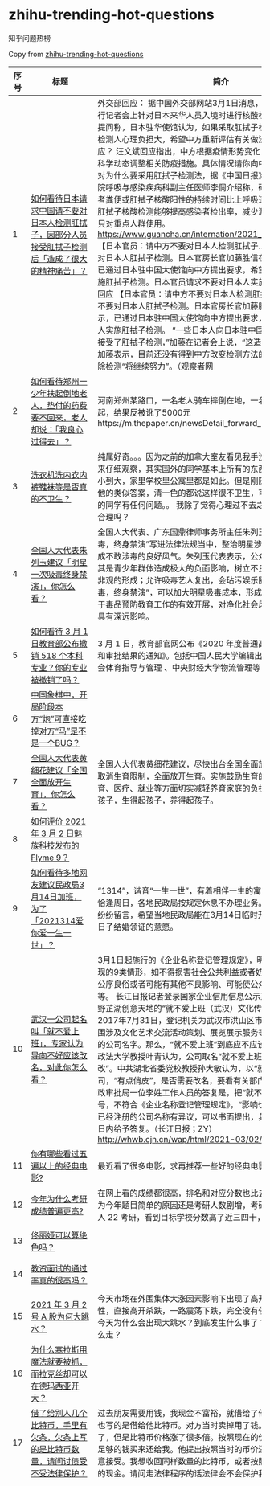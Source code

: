 # zhihu-trending-hot-questions

知乎问题热榜

Copy from [zhihu-trending-hot-questions](https://github.com/justjavac/zhihu-trending-hot-questions)

<!-- BEGIN -->
  <!-- 最后更新时间Wed Mar 03 2021 03:15:02 GMT+0800 (CST) $ -->
| 序号 | 标题 | 简介 | 提出时间 | 回答数 | 关注数 |
| ---- | ---- | ---- | -------- | ------ | ----- |
|1| [如何看待日本请求中国请不要对日本人检测肛拭子，因部分人员接受肛拭子检测后「造成了很大的精神痛苦」？](https://www.zhihu.com/question/447147666)|外交部回应： 据中国外交部网站3月1日消息，日本广播协会记者在例行记者会上针对日本来华人员入境时进行核酸检测的问题进行提问。提问称，日本驻华使馆认为，如果采取肛拭子检测方式，可能导致被检测人心理负担大，希望中方重新评估有关做法。中方对此有何回应？ 汪文斌回应指出，中方根据疫情形势变化，按照相关法律法规，科学动态调整相关防疫措施。具体情况请你向中方主管部门询问。 针对为什么要采用肛拭子检测法，据《中国日报》26日转述北京佑安医院呼吸与感染疾病科副主任医师李侗介绍称，研究发现，一部分感染者粪便或肛拭子核酸阳性的持续时间比上呼吸道持续时间更长，增加肛拭子核酸检测能够提高感染者检出率，减少漏诊。目前肛拭子采集只对重点人群使用。https://www.guancha.cn/internation/2021_03_01_582682.shtml 【日本官员：请中方不要对日本人检测肛拭子…】日方要求中国不要对日本人肛拭子检测。日本官房长官加藤胜信在1日的记者会上表示，已通过日本驻中国大使馆向中方提出要求，希望中方不要对日本人实施肛拭子检测。日本官员请求不要对日本人实施肛拭子检测，外交部回应 【日本官员：请中方不要对日本人检测肛拭子…】日方要求中国不要对日本人肛拭子检测。日本官房长官加藤胜信在1日的记者会上表示，已通过日本驻中国大使馆向中方提出要求，希望中方不要对日本人实施肛拭子检测。 “一些日本人向日本驻中国大使馆报告说，他们接受了肛拭子检测，”加藤在记者会上说，“这造成了很大的精神痛苦。” 加藤表示，目前还没有得到中方改变检测方法的答复。他表示为了免除检测“将继续努力”。（观察者网|2021-03-02 09:03|1252|3013|
|2| [如何看待郑州一少年扶起倒地老人，垫付的药费要不回来，老人却说：「我良心过得去」？](https://www.zhihu.com/question/447008635)|河南郑州某路口，一名老人骑车摔倒在地，一名骑车的小孩将老人扶起，结果反被讹了5000元https://m.thepaper.cn/newsDetail_forward_11497220|2021-03-01 13:03|1086|2216|
|3| [洗衣机洗内衣内裤鞋袜等是否真的不卫生？](https://www.zhihu.com/question/35351736)|纯属好奇。。。因为之前的加拿大室友看见我手洗衣服，她惊呆了，后来仔细观察，其实国外的同学基本上所有的东西都丢进去一起洗，从小到大，家里学校里公寓里都是如此。但是刚随手查了一下知乎上其他的类似答案，清一色的都说这样很不卫生，可是好像没有看到外国的同学有任何问题。。 我除了觉得心理过不去之外，从卫生方面这个合理吗？|2015-09-05 11:09|1757|26167|
|4| [全国人大代表朱列玉建议「明星一次吸毒终身禁演」，你怎么看？](https://www.zhihu.com/question/447073666)|全国人大代表、广东国鼎律师事务所主任朱列玉代表建议，将“一次吸毒，终身禁演”写进法律法规当中，整治明星涉毒乱象，促使娱乐圈形成不敢涉毒的良好风气。朱列玉代表表示，公众人物吸毒对社会，尤其是青少年群体造成极大的负面影响，树立不良榜样，影响青少年是非观的形成；允许吸毒艺人复出，会玷污娱乐圈风气。规定“一次吸毒，终身禁演”，可以加大明星吸毒成本，形成一定的法律威慑，有利于毒品预防教育工作的有效开展，对净化社会风气、倡导健康价值观具有深远影响。|2021-03-01 20:03|1805|4288|
|5| [如何看待 3 月 1 日教育部公布撤销 518 个本科专业？你的专业被撤销了吗？](https://www.zhihu.com/question/447136108)|3 月 1 日，教育部官网公布《2020 年度普通高等学校本科专业备案和审批结果的通知》。包括中国人民大学编辑出版学、中央财经大学社会体育指导与管理 、中央财经大学物流管理等|2021-03-02 06:03|167|818|
|6| [中国象棋中，开局阶段本方“炮”可直接吃掉对方“马”是不是一个BUG？](https://www.zhihu.com/question/41478929)||2016-03-17 14:03|183|804|
|7| [全国人大代表黄细花建议「全国全面放开生育」，你怎么看？](https://www.zhihu.com/question/447194519)|全国人大代表黄细花建议，尽快出台全国全面放开生育的政策。建议取消生育限制，全面放开生育。实施鼓励生育的政策，在税收、教育、医疗、就业等方面切实减轻养育家庭的负担，让普通家庭愿意生孩子，生得起孩子，养得起孩子。|2021-03-02 14:03|260|667|
|8| [如何评价 2021 年 3 月 2 日魅族科技发布的 Flyme 9？](https://www.zhihu.com/question/447129719)||2021-03-02 01:03|126|316|
|9| [如何看待多地网友建议民政局3月14日加班，为了「2021314爱你爱一生一世」？](https://www.zhihu.com/question/447073596)|“1314”，谐音“一生一世”，有着相伴一生的寓意。2021年3月14日恰逢周日，各地民政局按规定休息不办理业务。各地婚期将近的网友纷纷留言，希望当地民政局能在3月14日临时开门，实现新人们在好日子结婚领证的意愿。|2021-03-01 20:03|534|824|
|10| [武汉一公司起名叫「就不爱上班」，专家认为导向不好应该改名，对此你怎么看？](https://www.zhihu.com/question/447154895)|3月1日起施行的《企业名称登记管理规定》，明确了企业名称不得出现的9类情形，如不得损害社会公共利益或者妨碍社会公共秩序、违背公序良俗或者可能有其他不良影响、可能使公众受骗或者产生误解等。 长江日报记者登录国家企业信用信息公示系统看到，位于洪山区野芷湖创意天地的“就不爱上班（武汉）文化传播有限公司”，成立于2017年7月31日，登记机关为武汉市洪山区市场监督管理局，经营范围涉及文化艺术交流活动策划、展览展示服务等。 全国多地都有类似的公司名字。那么，“就不爱上班”到底应不应该改名字呢？中南财经政法大学教授叶青认为，公司取名“就不爱上班”导向不好，应该“改一改”。中共湖北省委党校教授孙大敏认为，以“就不爱上班”命名公司，“有点俏皮”，是否需要改名，要看有关部门如何看待。 洪山区行政审批局一位李姓工作人员的答复是，把“就不爱上班”作为公司字号，不符合《企业名称登记管理规定》，“影响也不太好”；如果个人对已经注册的公司名称有异议，可以书面提出，具体结果会在30个工作日内给予答复。（长江日报；ZY）http://whwb.cjn.cn/wap/html/2021-03/02/content_197640.htm|2021-03-02 10:03|201|746|
|11| [你有哪些看过五遍以上的经典电影?](https://www.zhihu.com/question/353072809)|最近看了很多电影，求再推荐一些好的经典电影，谢谢！|2019-10-29 15:10|2084|28972|
|12| [今年为什么考研成绩普遍更高?](https://www.zhihu.com/question/446986804)|在网上看的成绩都很高，排名和对应分数也比去年高了一大截。是因为今年题目简单的原因还是考研人数剧增，考研真的越来越卷了？ 本人 22 考研，看到目标学校分数高了近三四十，有点慌|2021-03-01 11:03|90|879|
|13| [佟丽娅可以算绝色吗？](https://www.zhihu.com/question/446574843)||2021-02-26 22:02|58|172|
|14| [教资面试的通过率真的很高吗？](https://www.zhihu.com/question/364618487)||2020-01-04 14:01|155|862|
|15| [2021 年 3 月 2 号 A 股为何大跳水？](https://www.zhihu.com/question/447191930)|今天市场在外围集体大涨因素影响下出现了高开，但并没有什么持续性，直接高开杀跌，一路震荡下跌，完全没有任何反弹的迹象，那么今天为什么会出现大跳水？到底发生什么事了？接下来行情到底会怎么走？|2021-03-02 14:03|64|304|
|16| [为什么塞拉斯用魔法就要被抓，而拉克丝却可以在德玛西亚开大？](https://www.zhihu.com/question/366815748)||2020-01-18 09:01|245|772|
|17| [借了给别人几个比特币，手里有欠条，欠条上写的是比特币数量，请问讨债受不受法律保护？](https://www.zhihu.com/question/445676928)|过去朋友需要用钱，我现金不富裕，就借给了他几个比特币。欠条上也写的是借给他比特币。对方当时卖掉用了钱。现在到期了该还给我了，但是比特币价格涨了很多倍。按照现在的价格，欠我币的人没有足够的钱买来还给我。他提出按照当时的币价还给我钱。但是我不愿意接受。我想收回同样数量的比特币，或者按照现在比特币价格等额的现金。请问走法律程序的话法律会不会保护我的诉求？|2021-02-22 03:02|26|116|
|18| [在一个公司死磕了 5~10 年的人最后都怎么样了？](https://www.zhihu.com/question/295529432)|本题来自圆桌 »「知招职场 | 跳槽不跳坑」，欢迎关注圆桌，参与职场技能讨论>>> 题主目前毕业四年，正式工作换了两份，第一份是辅导机构做了两年，第二份是做外贸一年一月。在做外贸期间实在是厌恶自己的工作，遂离职（离职前反思自己到底喜不喜欢一个月，提出后又被公司拖了近两个月才走）。 现在找工作的时候有老总说我「不够稳定」，但是个人觉得现在年轻人面临的选择比较多，大家很容易迷茫自己到底合适什么（题主属于那种连兴趣爱好都没有的佛系）。不过之前我遇到的两份工作都有很努力的做好，第一份在机构的数据中等偏上，家长反馈很好；第二份是真的太累了，五个同期入职的同事我是第四个走的，加上做了长久衡量发展自己对工作内容不喜欢+厌恶，长痛不如短痛… 现在大家工作情况如何？是否有在自己的岗位\公司\行业待够五年呢？发展如何呢？ 谢谢~|2018-09-21 14:09|1355|22885|
|19| [2021 LPL 春季赛BLG 0:2 iG，如何评价这场比赛？](https://www.zhihu.com/question/447239739)||2021-03-02 18:03|32|42|
|20| [一个程序员的水平能差到什么程度?](https://www.zhihu.com/question/314644210)|有感而问|2019-03-05 10:03|1665|9597|
|21| [社保是不是只用缴满 15 年就可以不用交了？](https://www.zhihu.com/question/47845109)|本人目前 27 岁 那么缴满 15 年后 是不是可以不用交了 缴满后也可以继续享有社保里面的医疗保险么？有没有大神知道呀？|2016-06-26 09:06|864|47214|
|22| [如何看待官方回应「河南一未成年女孩嫁中年男子」：内容不实，新郎 55 岁，新娘 20 岁智力残障？](https://www.zhihu.com/question/446982605)|【律师解读20岁智障女孩嫁老汉：婚姻是否有效取决于女孩对结婚的认知】 2月28日，网传河南一未成年女孩嫁给中年男子。据悉，女子已满20周岁，男子55周岁，两人只举行了婚礼未领结婚证。对此，黄熊律师 称，结婚需满足完全自愿原则。若女孩不能表达结婚意愿，父母不能代替子女做出结婚决定，不能强迫或包办。不满足婚姻条件结婚涉嫌违反婚姻法，可撤销婚姻。（沸点说法） 【民政局回应智障女孩嫁老人：如无民事行为能力属无效婚姻】 近日，河南驻马店。“智障女孩”嫁给老人视频流传，旁观者称女孩享福了。3月1日，驻马店民政局称，智力低下者根据情况，可不予办理结婚证，或为无效婚姻。（澎湃新闻） 【55岁男子回应娶年轻智障女孩：对方父母没要彩礼，让我对她好就行】 河南驻马店泌阳高店镇一名智力残障的年轻女孩嫁55岁男子一事，引发网友热议。3月1日下午，当事男子张某某回应澎湃新闻称，他今年55岁，女孩22岁，已满结婚年龄。这门亲事双方家庭都已经同意。双方已经简单办过酒席，暂时还没办理结婚证，计划明日去镇上办理。针对网传女孩父母收了男方家一万元彩礼钱的信息，张某某称，本来他也想给女孩父母一两万元彩礼钱，“但他们不要，不要就算了，说只要我对女孩好就好了，好好照顾她”。至于网传视频中女孩为何哭泣，张某某称，她第一次来到他家，还不熟悉，“认生”。 张某某告诉澎湃新闻，女孩残疾较为严重，“不会说话，也不能走路”。他几年前曾出去打工，但因八旬老父亲近年来身体状况不佳，长年卧床不起，所以只能回家，靠种地为生。现在因要照顾女孩，更是不能出门打工，生活压力也比较大。 据澎湃新闻稍早前报道，网传驻马店一名年轻的“智障”女孩被嫁给一名年龄较大的男子。网传视频显示，画面中一名年轻女子和该男子胸前佩戴喜花。女子坐在椅子上时不时大哭，男子为她擦拭。视频中有女子称，“正常人还没有这种待遇呢，新郎官对你多好...别哭了，别哭了，到新家了，别哭了。”驻马店市妇联方面回应称，当地公安、民政、残联等部门正核查。（澎湃新闻） 【官方称河南老人娶未成年女孩不实 55岁新郎：会对小30岁的新娘好一辈子】 近日，一段“河南省驻马店市泌阳县高店镇一名老人娶未成年女孩为妻”的视频在社交网络热传。3月1日，河南驻马店官方人士回复记者称，经初步调查，此事系新娘“娃娃脸”引发的误会，属不实言论。55岁的新郎张先生对记者说，新婚妻子今年22岁，双方婚姻征得了女方家长同意，“我能结上婚，很高兴。我老婆虽然是智障人士，但我会对她好一辈子。”（上游新闻） 3月1日，当地派出所所长称，女子户籍显示20周岁。其他情况民政部门正在调查。有媒体从驻马店市市委宣传部获悉，当地已注意到网传视频，公安、民政、妇联等多部门已介入调查。 3月1日，河南驻马店。2月28日，网传一未成年女孩嫁给一中年男子。视频中，一名疑似尚未成年的小女孩一直在哭泣，男子拿纸巾为其擦拭眼泪。疑似女孩母亲身穿一身红衣，看起来表情喜悦。3月1日，@漩涡视频 从驻马店市委宣传部获悉，当地相关部门正在对此情况进行核实调查。|2021-03-01 10:03|718|1307|
|23| [如何看待 19 岁女孩带锤子和美工刀抢金店，刚出店门就被抓？](https://www.zhihu.com/question/447143326)|据泰州警方消息，3月1日，高港区有一名女子抢金店，警方迅速赶到现场，将嫌疑人当场抓获。据了解，犯罪嫌疑人杨某某（女，19岁，连云港人）无业，萌生了抢劫金店的想法。案发当天，她携带事先准备好的美工刀和铁锤，骑一辆电动自行车来到金港中路一家金店。进入金店后，掏出美工刀威胁店内员工，使店员不敢上前阻拦，后使用铁锤砸毁店内玻璃展台，将展台内的14件足金首饰（总价值约13125元）抢走。目前，犯罪嫌疑人已被公安机关依法刑事拘留，案件正在进一步办理中。|2021-03-02 08:03|212|529|
|24| [秦昊称「连周迅这个级别的演员都碰不到好的剧本」，是中国的编剧太弱了吗？](https://www.zhihu.com/question/447062248)|这个抱怨是普遍存在的现象吗，中国好演员都接不到好本子？是中国影视行业的编剧力太弱了，还是演员自己不行？|2021-03-01 18:03|484|1812|
|25| [有哪些女生的性格让你念念不忘？](https://www.zhihu.com/question/317800114)||2019-03-28 11:03|2465|35693|
|26| [苹果公司知道我在使用黑苹果（Hackintosh）吗？](https://www.zhihu.com/question/446794813)|这里附上如何打出： macOS：按下Option+Shift+K就可以打出一个LOGO iPhone&iPad：打“苹果”然后在“联想”里面找到|2021-02-28 07:02|28|160|
|27| [社会上有哪些潜规则让你细思恐极？](https://www.zhihu.com/question/34886670)|包括官场，高校，国企，外企，传统企业和互联网公司等等。在中国这样的环境下，潜规则盛行，不同行业里的前辈们给讲点关于潜规则的奇闻异事，谢谢了。|2015-08-21 22:08|151|7332|
|28| [为什么自然数的和等于 -1/12？](https://www.zhihu.com/question/310826076)|欧拉是如何证明出来的？|2019-01-31 13:01|25|438|
|29| [人大代表建议将幼儿园纳入义务教育，你认为是否有必要？难点在哪里？](https://www.zhihu.com/question/447064631)|「经济负担重」「没人带小孩」「养育孩子太费心」… 全国人大代表、华南师范大学教授林勇建议，可通过大力发展 0~3 岁婴幼儿照护服务、将幼儿园教育全面纳入国家义务教育范围等途径，来缓解家庭教育抚养孩子的后顾之忧。（视频 via 广州日报）|2021-03-01 19:03|222|593|
|30| [如何看待宋轶为发「好嫁风穿搭」道歉？「好嫁风」的含义是什么？你认为宋轶有错吗？](https://www.zhihu.com/question/447150681)|宋轶道歉：很抱歉昨天发的宣传微博没有考虑周全 本意其实是围绕角色本身对结婚“痴狂”的特点配合宣传 无意冒犯我自己也所处的群体 这戴希希是对结婚充满热情和幻想的人 但这不代表她的人生是为取悦别人而活 （图已重新编辑 再次抱歉） ​|2021-03-02 09:03|554|1698|
|31| [对人类失望怎么办？](https://www.zhihu.com/question/445897619)|觉得全员恶人，无一个真正意义上无私美好纯洁善良的人。为人类的虚伪，冷漠，两面三刀，愚蠢而难过。（包括我自己）。深深的失望。|2021-02-23 11:02|1182|3662|
|32| [看《进击的巨人》时你是什么时候意识艾尔迪亚人实际上是指日本人的呢？](https://www.zhihu.com/question/440895597)||2021-01-24 09:01|360|727|
|33| [学了两年熊派猎魔人，感觉对未来十分迷茫，现在转去狼派还来得及吗？](https://www.zhihu.com/question/442886004)|我是一个农民的孩子，然后被我现任导师带到熊派猎魔人学院去学习，学了两年后我深感熊派猎魔人装备贵的过分，战斗普遍要嗑药，披着重甲行程也十分劳累，既不赚钱还不帅气也不轻松 并且也不好找副业，我现在转去狼派还来的及吗？ 或者有其他派的前辈帮我提高信心也好。|2021-02-04 20:02|52|364|
|34| [你的电脑上有哪些你认为不可或缺的神仙软件?](https://www.zhihu.com/question/411922752)||2020-08-04 10:08|288|11905|
|35| [长期投资基金一定赚钱吗？](https://www.zhihu.com/question/444669322)|长期投资，持有一只晨星五星的基金三年以上一定能赚钱吗？|2021-02-16 09:02|96|459|
|36| [成都和杭州哪个更适合生活？为什么？](https://www.zhihu.com/question/22758728)||2014-02-16 12:02|305|2126|
|37| [过了国家线，没有过复试线，应该怎么办，如果调剂，那该是怎么调的？](https://www.zhihu.com/question/443569703)||2021-02-09 11:02|23|148|
|38| [欧美现在也流行小鲜肉吗?](https://www.zhihu.com/question/443641319)|之前看有人说现在欧美最流行的也是小鲜肉如比伯，而不是肌肉山，以此反驳喜爱小鲜肉是东亚人的劣根性或昂撒弱化我们的阴谋，是这样吗？我听说过的欧美壮汉明星如施瓦辛格或者巨石强森确实都比较老了。|2021-02-09 20:02|28|148|
|39| [如何评价 Redmi 推出售价 799 元的 27 寸显示器？](https://www.zhihu.com/question/447019060)||2021-03-01 14:03|72|329|
|40| [英伟达 3060 发布，跑分低于 2060s ，你怎么看？](https://www.zhihu.com/question/446519816)|英伟达发布新型号显卡3060，性能与2060s几乎持平，显存12GB，高于2060s，在某些游戏中帧数低于2060s，这波反向升级不得不让人感到困惑。|2021-02-26 17:02|33|121|
|41| [如何以“师父亲手把我推下了诛仙台”为开头写一个故事？](https://www.zhihu.com/question/435873943)|写个故事儿吧|2020-12-21 19:12|475|3358|
|42| [网上不认识的人向你借钱你会借吗？](https://www.zhihu.com/question/444990402)|如果有一天网上不认识的人说借两千块钱下个月十一号还，你会伸出援手吗？|2021-02-18 10:02|333|377|
|43| [作为参加过《魔兽世界》里最多战役的角男，为什么没有任何职务？](https://www.zhihu.com/question/446659856)|作为游戏里的主角，参加过各种战役，功勋卓著。结果连个职务都没有，就角男的功劳，当大酋长都不为过|2021-02-27 13:02|45|62|
|44| [考上了和我也喜欢你，你只能选一个，你要哪一个呢？](https://www.zhihu.com/question/445960982)||2021-02-23 17:02|634|885|
|45| [是不是开惯了电动汽车就再也不愿开燃油车了，为什么？](https://www.zhihu.com/question/297591947)|经常开电动汽车(纯电动汽车)的车主，比如特斯拉，蔚来等。都反映一个问题，就是开习惯了电动车，就再也开不惯燃油车了，大都有意愿把家里的燃油车换成电动车呢？|2018-10-07 23:10|885|2976|
|46| [应届毕业生面试有哪些技巧？](https://www.zhihu.com/question/59741110)|在面试时要你做一个三分钟的自我介绍都要说什么呢？比如家庭情况…|2017-05-12 13:05|106|706|
|47| [领导在工位打呼噜，声音有点大，要不要叫醒他？](https://www.zhihu.com/question/447045283)|声音此起彼伏的，其他同事都往这边看，但我又不敢叫醒领导，怎么办呢？|2021-03-01 17:03|157|401|
|48| [如果现在有一个机会，你会和你的前任复合吗？](https://www.zhihu.com/question/446246813)||2021-02-25 09:02|329|333|
|49| [你有哪些温柔的有道理的句子值得分享？](https://www.zhihu.com/question/439735011)||2021-01-16 23:01|147|256|
|50| [如何做好一个五分钟以内的演讲？](https://www.zhihu.com/question/26586726)|我是一名大学生，最近分院有一个演讲比赛，要围绕“礼仪风采，魅力校园”的主题进行准备，可以准备PPT，演讲时间限制为五分钟。虽然明知道这是一个实在太无聊的主题，但是我还是想试一试，挑战一下，但是我对于做好一个五分钟的演讲是在毫无头绪，所以想借这个问题向知乎上的各位大神请教，万分感谢！ 即使不是在校学生，对于很多职场人士来说，公众演说也是经常需要用到的技能，尤其是短时间，五分钟十分钟的汇报，会议，鼓舞士气等场合。|2014-11-12 17:11|158|8669|
<!-- END -->












































































































































































































































































































































































































































































































































































































































































































































































历史归档 [./archives](./archives)

